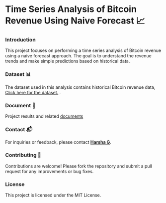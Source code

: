 # Time Series Analysis of Bitcoin Revenue Using Naive Forecast 📈

### Introduction
This project focuses on performing a time series analysis of Bitcoin revenue using a naive forecast approach. The goal is to understand the revenue trends and make simple predictions based on historical data.

### Dataset 📊
The dataset used in this analysis contains historical Bitcoin revenue data, [Click here for the dataset.](/Month_Value_1.csv) .

### Document 📄

Project results and related [documents](https://drive.google.com/file/d/1LQZDPBiEmd4aYmmc1j1u7ksAM-XfVGhB/view?usp=drive_link)

### Contact 📬

For inquiries or feedback, please contact **[Harsha G](mailto:harshag3106@gmail.com)**.

### Contributing 🤝

Contributions are welcome! Please fork the repository and submit a pull request for any improvements or bug fixes.

### License

This project is licensed under the MIT License.
